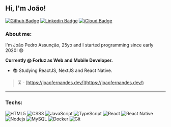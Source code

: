 ## Hi, I'm João!

[![Github Badge](https://img.shields.io/badge/-Github-000?style=flat-square&logo=Github&logoColor=white&link=https://github.com/frndsjoao)](https://github.com/frndsjoao)
[![Linkedin Badge](https://img.shields.io/badge/-LinkedIn-blue?style=flat-square&logo=Linkedin&logoColor=white&link=https://www.linkedin.com/in/frnds-joao/)](https://www.linkedin.com/in/frnds-joao/)
[![iCloud Badge](https://img.shields.io/badge/iCloud-3693F3?style=flat-square&logo=iCloud&logoColor=white&link=mailto:frndsjoao@icloud.com)](mailto:frndsjoao@icloud.com)


### About me: 
I'm João Pedro Assunção, 25yo and I started programming since early 2020! :smile:

**Currently @ Forluz as Web and Mobile Developer.**

- :books: Studying ReactJS, NextJS and React Native.

> :hourglass_flowing_sand: - [https://joaofernandes.dev/](https://joaofernandes.dev/)

---

### Techs:
![HTML5](https://img.shields.io/badge/-HTML5-E34F26?style=flat-square&logo=html5&logoColor=white)
![CSS3](https://img.shields.io/badge/-CSS3-549FDE?style=flat-square&logo=css3&logoColor=white)
![JavaScript](https://img.shields.io/badge/-JavaScript-F7B93E?style=flat-square&logo=javascript&logoColor=fff)
![TypeScript](https://img.shields.io/badge/-TypeScript-0077C6?style=flat-square&logo=typescript&logoColor=fff)
![React](https://img.shields.io/badge/-React.js-45b8d8?style=flat-square&logo=react&logoColor=white)
![React Native](https://img.shields.io/badge/-React%20Native-45b8d8?style=flat-square&logo=react&logoColor=white)
![Nodejs](https://img.shields.io/badge/-Node.js-43853d?style=flat-square&logo=Node.js&logoColor=white)
![MySQL](https://img.shields.io/badge/-MySQL-00758F?style=flat-square&logo=mysql&logoColor=white)
![Docker](https://img.shields.io/badge/-Docker-46a2f1?style=flat-square&logo=docker&logoColor=white)
![Git](https://img.shields.io/badge/-Git-F05032?style=flat-square&logo=git&logoColor=white)
